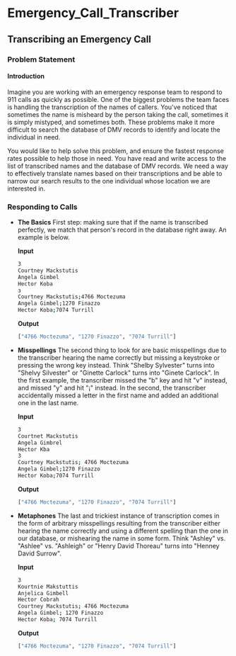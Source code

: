 # Emergency_Call_Transcriber

## Transcribing an Emergency Call

### Problem Statement

#### Introduction

Imagine you are working with an emergency response team to respond to 911 calls as quickly as possible. One of the biggest problems the team faces is handling the transcription of the names of callers. You've noticed that sometimes the name is misheard by the person taking the call, sometimes it is simply mistyped, and sometimes both. These problems make it more difficult to search the database of DMV records to identify and locate the individual in need.

You would like to help solve this problem, and ensure the fastest response rates possible to help those in need. You have read and write access to the list of transcribed names and the database of DMV records. We need a way to effectively translate names based on their transcriptions and be able to narrow our search results to the one individual whose location we are interested in.

### Responding to Calls

- **The Basics**
First step: making sure that if the name is transcribed perfectly, we match that person's record in the database right away. An example is below.

    **Input**

    ```bash
    3
    Courtney Mackstutis
    Angela Gimbel
    Hector Koba
    з
    Courtney Mackstutis;4766 Moctezuma
    Angela Gimbel;1270 Finazzo
    Hector Koba;7074 Turrill
    ```

    **Output**

    ```bash
    ["4766 Moctezuma", "1270 Finazzo", "7074 Turrill"]
    ```

- **Misspellings**
The second thing to look for are basic misspellings due to the transcriber hearing the name correctly but missing a keystroke or pressing the wrong key instead. Think "Shelby Sylvester" turns into "Shelvy Silvester" or "Ginette Carlock" turns into "Ginete Carlock". In the first example, the transcriber missed the "b" key and hit "v" instead, and missed "y" and hit "¡" instead. In the second, the transcriber accidentally missed a letter in the first name and added an additional one in the last name.

    **Input**

    ```bash
    3
    Courtnet Mackstutis
    Angela Gimbrel
    Hector Kba
    3
    Courtney Mackstutis; 4766 Moctezuma
    Angela Gimbel;1270 Finazzo
    Hector Koba;7074 Turrill
    ```

    **Output**

    ```bash
    ["4766 Moctezuma", "1270 Finazzo", "7074 Turrill"]
    ```

- **Metaphones**
The last and trickiest instance of transcription comes in the form of arbitrary misspellings resulting from the transcriber either hearing the name correctly and using a different spelling than the one in our database, or mishearing the name in some form.
Think "Ashley" vs. "Ashlee" vs. "Ashleigh" or "Henry David Thoreau" turns into "Henney David Surrow".

    **Input**

    ```bash
    3
    Kourtnie Makstuttis
    Anjelica Gimbell
    Hector Cobrah
    Courtney Mackstutis; 4766 Moctezuma
    Angela Gimbel; 1270 Finazzo
    Hector Koba; 7074 Turrill
    ```

    **Output**

    ```bash
    ["4766 Moctezuma", "1270 Finazzo", "7074 Turrill"]
    ```


<!-- #### Input
```
Download
3
Ashley Johnson
Cheryl Xiao
Henry Thoreau
6
Ashley Thompson;9295 Heiler
Ashleigh Jonson;9877 Talsma
Cheryl Xist;6232 Schnarr
Sheryl Shao;9824 Tyrol
Henry Thireat;8692 Anzualda
Henry Surrow;7542 Lunden
``` -->
<!-- 
#### Your Output
```
9295 Heiler
6232 Schnarr
8692 Anzualda
``` -->

<!-- #### Expected Output
```
9877 Talsma
9824 Tyrol
7542 Lunden
``` -->

